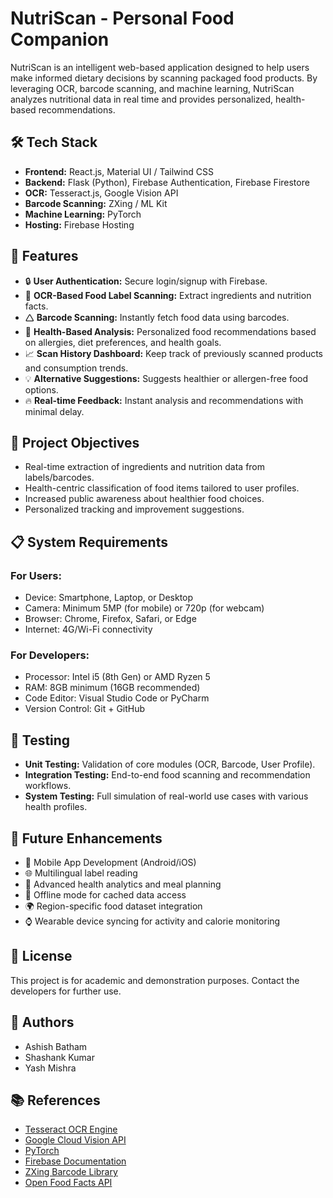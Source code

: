 # NutriScan - Personal Food Companion

NutriScan is an intelligent web-based application designed to help users make informed dietary decisions by scanning packaged food products. By leveraging OCR, barcode scanning, and machine learning, NutriScan analyzes nutritional data in real time and provides personalized, health-based recommendations.

## 🛠️ Tech Stack
- **Frontend:** React.js, Material UI / Tailwind CSS
- **Backend:** Flask (Python), Firebase Authentication, Firebase Firestore
- **OCR:** Tesseract.js, Google Vision API
- **Barcode Scanning:** ZXing / ML Kit
- **Machine Learning:** PyTorch
- **Hosting:** Firebase Hosting

## 📲 Features
- 🔒 **User Authentication:** Secure login/signup with Firebase.
- 📸 **OCR-Based Food Label Scanning:** Extract ingredients and nutrition facts.
- 🛆 **Barcode Scanning:** Instantly fetch food data using barcodes.
- 🧐 **Health-Based Analysis:** Personalized food recommendations based on allergies, diet preferences, and health goals.
- 📈 **Scan History Dashboard:** Keep track of previously scanned products and consumption trends.
- 💡 **Alternative Suggestions:** Suggests healthier or allergen-free food options.
- 🔥 **Real-time Feedback:** Instant analysis and recommendations with minimal delay.

## 🎯 Project Objectives
- Real-time extraction of ingredients and nutrition data from labels/barcodes.
- Health-centric classification of food items tailored to user profiles.
- Increased public awareness about healthier food choices.
- Personalized tracking and improvement suggestions.

## 📋 System Requirements
### For Users:
- Device: Smartphone, Laptop, or Desktop
- Camera: Minimum 5MP (for mobile) or 720p (for webcam)
- Browser: Chrome, Firefox, Safari, or Edge
- Internet: 4G/Wi-Fi connectivity

### For Developers:
- Processor: Intel i5 (8th Gen) or AMD Ryzen 5
- RAM: 8GB minimum (16GB recommended)
- Code Editor: Visual Studio Code or PyCharm
- Version Control: Git + GitHub

## 🧪 Testing
- **Unit Testing:** Validation of core modules (OCR, Barcode, User Profile).
- **Integration Testing:** End-to-end food scanning and recommendation workflows.
- **System Testing:** Full simulation of real-world use cases with various health profiles.

## 🚀 Future Enhancements
- 📱 Mobile App Development (Android/iOS)
- 🌐 Multilingual label reading
- 🏥 Advanced health analytics and meal planning
- 🔋 Offline mode for cached data access
- 🌍 Region-specific food dataset integration
- ⌚ Wearable device syncing for activity and calorie monitoring

## 📄 License
This project is for academic and demonstration purposes. Contact the developers for further use.

## 👥 Authors
- Ashish Batham
- Shashank Kumar
- Yash Mishra

## 📚 References
- [Tesseract OCR Engine](https://github.com/tesseract-ocr/tesseract)
- [Google Cloud Vision API](https://cloud.google.com/vision/docs)
- [PyTorch](https://pytorch.org/)
- [Firebase Documentation](https://firebase.google.com/docs)
- [ZXing Barcode Library](https://github.com/zxing/zxing)
- [Open Food Facts API](https://world.openfoodfacts.org/)
